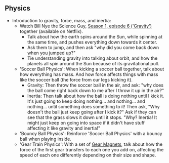 ## Physics

- Introduction to gravity, force, mass, and inertia:
  - Watch Bill Nye the Science Guy, [Season 1, episode 6 ('Gravity')](https://www.dailymotion.com/video/x3cpv1v) together (available on Netflix).
    - Talk about how the earth spins around the Sun, while spinning at the same time, and pushes everything down towards it center.
    - Ask them to jump, and then ask "why did you come back down when you jumped up?"
    - Tie understanding gravity into talking about orbit, and how the planets all spin around the Sun because of its gravitational pull.
  - 'Soccer Ball Physics': When kicking a soccer ball together, talk about how everything has mass. And how force affects things with mass like the soccer ball (the force from our legs kicking it).
    - Gravity: Then throw the soccer ball in the air, and ask: "why does the ball come right back down to me after I throw it up in the air?"
    - Inertia: Then talk about how the ball is doing nothing until I kick it. It's just going to keep doing nothing... and nothing... and nothing... until something does something to it! Then ask, "Why doesn't the ball just keep going after I kick it?" Ask if they can see that the grass slows it down until it stops. "Why? Inertia! It might just keep on going into space if it didn't have stuff affecting it like gravity and inertia!"
  - 'Bouncy Ball Physics': Reinforce 'Soccer Ball Physics' with a bouncy ball when playing inside.
  - 'Gear Train Physics': With a set of [Gear Magnets](http://tomy.com/toomies/gearation-refrigerator-magnets?gclid=EAIaIQobChMIsPjQvtvq2wIVRYF-Ch0m5QD4EAQYASABEgLfyvD_BwE), talk about how the force of the first gear transfers to each one you add on, affecting the speed of each one differently depending on their size and shape.
